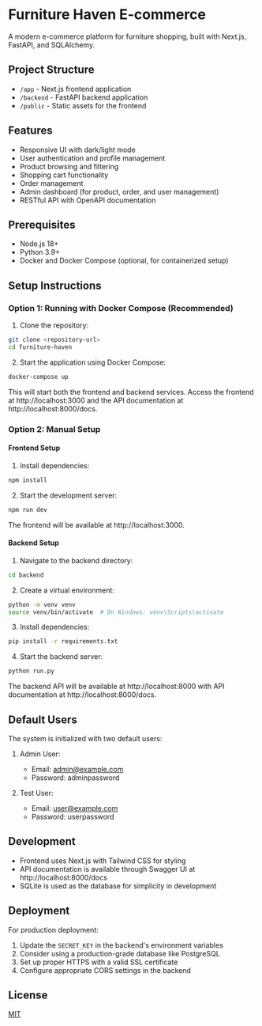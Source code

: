 # Furniture Haven E-commerce

A modern e-commerce platform for furniture shopping, built with Next.js, FastAPI, and SQLAlchemy.

## Project Structure

- `/app` - Next.js frontend application
- `/backend` - FastAPI backend application
- `/public` - Static assets for the frontend

## Features

- Responsive UI with dark/light mode
- User authentication and profile management
- Product browsing and filtering
- Shopping cart functionality
- Order management
- Admin dashboard (for product, order, and user management)
- RESTful API with OpenAPI documentation

## Prerequisites

- Node.js 18+
- Python 3.9+
- Docker and Docker Compose (optional, for containerized setup)

## Setup Instructions

### Option 1: Running with Docker Compose (Recommended)

1. Clone the repository:

```bash
git clone <repository-url>
cd furniture-haven
```

2. Start the application using Docker Compose:

```bash
docker-compose up
```

This will start both the frontend and backend services. Access the frontend at http://localhost:3000 and the API documentation at http://localhost:8000/docs.

### Option 2: Manual Setup

#### Frontend Setup

1. Install dependencies:

```bash
npm install
```

2. Start the development server:

```bash
npm run dev
```

The frontend will be available at http://localhost:3000.

#### Backend Setup

1. Navigate to the backend directory:

```bash
cd backend
```

2. Create a virtual environment:

```bash
python -m venv venv
source venv/bin/activate  # On Windows: venv\Scripts\activate
```

3. Install dependencies:

```bash
pip install -r requirements.txt
```

4. Start the backend server:

```bash
python run.py
```

The backend API will be available at http://localhost:8000 with API documentation at http://localhost:8000/docs.

## Default Users

The system is initialized with two default users:

1. Admin User:
   - Email: admin@example.com
   - Password: adminpassword

2. Test User:
   - Email: user@example.com
   - Password: userpassword

## Development

- Frontend uses Next.js with Tailwind CSS for styling
- API documentation is available through Swagger UI at http://localhost:8000/docs
- SQLite is used as the database for simplicity in development

## Deployment

For production deployment:

1. Update the `SECRET_KEY` in the backend's environment variables
2. Consider using a production-grade database like PostgreSQL
3. Set up proper HTTPS with a valid SSL certificate
4. Configure appropriate CORS settings in the backend

## License

[MIT](LICENSE)
